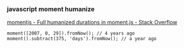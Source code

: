 ###  javascript moment humanize


[momentjs - Full humanized durations in moment.js - Stack Overflow](https://stackoverflow.com/questions/11300278/full-humanized-durations-in-moment-js "momentjs - Full humanized durations in moment.js - Stack Overflow")


 

```
moment([2007, 0, 29]).fromNow(); // 4 years ago
moment().subtract(375, 'days').fromNow(); // a year ago

```

